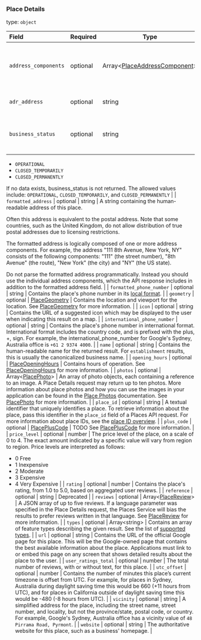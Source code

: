 <!--- This is a generated file, do not edit! -->
<!--- [START maps_http_schema_place] -->
<h3 class="schema-object" id="Place">Place Details</h3>

type: `object`

| Field                        | Required | Type                                                                                 | Description                                                                                                                                                                                                                                                                                                                                                                                                                                                                                                                                                                                                                                                                                                                                  |
| :--------------------------- | -------- | ------------------------------------------------------------------------------------ | -------------------------------------------------------------------------------------------------------------------------------------------------------------------------------------------------------------------------------------------------------------------------------------------------------------------------------------------------------------------------------------------------------------------------------------------------------------------------------------------------------------------------------------------------------------------------------------------------------------------------------------------------------------------------------------------------------------------------------------------- |
| `address_components`         | optional | Array&lt;[PlaceAddressComponent](#PlaceAddressComponent "PlaceAddressComponent")&gt; | An array containing the separate components applicable to this address. See [PlaceAddressComponent](#PlaceAddressComponent "PlaceAddressComponent") for more information.                                                                                                                                                                                                                                                                                                                                                                                                                                                                                                                                                                    |
| `adr_address`                | optional | string                                                                               | A representation of the place's address in the [adr microformat](http://microformats.org/wiki/adr).                                                                                                                                                                                                                                                                                                                                                                                                                                                                                                                                                                                                                                          |
| `business_status`            | optional | string                                                                               | Indicates the operational status of the place, if it is a business. It can contain one of the following values:

-   `OPERATIONAL`
-   `CLOSED_TEMPORARILY`
-   `CLOSED_PERMANENTLY`

If no data exists, business_status is not returned. The allowed values include: `OPERATIONAL`, `CLOSED_TEMPORARILY`, and `CLOSED_PERMANENTLY`                                                                                                                                                                                                                                                                                                                                                                                                          |
| `formatted_address`          | optional | string                                                                               | A string containing the human-readable address of this place.

Often this address is equivalent to the postal address. Note that some countries, such as the United Kingdom, do not allow distribution of true postal addresses due to licensing restrictions.

The formatted address is logically composed of one or more address components. For example, the address "111 8th Avenue, New York, NY" consists of the following components: "111" (the street number), "8th Avenue" (the route), "New York" (the city) and "NY" (the US state).

Do not parse the formatted address programmatically. Instead you should use the individual address components, which the API response includes in addition to the formatted address field. |
| `formatted_phone_number`     | optional | string                                                                               | Contains the place's phone number in its [local format](http://en.wikipedia.org/wiki/Local_conventions_for_writing_telephone_numbers).                                                                                                                                                                                                                                                                                                                                                                                                                                                                                                                                                                                                       |
| `geometry`                   | optional | [PlaceGeometry](#PlaceGeometry "PlaceGeometry")                                      | Contains the location and viewport for the location. See [PlaceGeometry](#PlaceGeometry "PlaceGeometry") for more information.                                                                                                                                                                                                                                                                                                                                                                                                                                                                                                                                                                                                               |
| `icon`                       | optional | string                                                                               | Contains the URL of a suggested icon which may be displayed to the user when indicating this result on a map.                                                                                                                                                                                                                                                                                                                                                                                                                                                                                                                                                                                                                                |
| `international_phone_number` | optional | string                                                                               | Contains the place's phone number in international format. International format includes the country code, and is prefixed with the plus, +, sign. For example, the international_phone_number for Google's Sydney, Australia office is `+61 2 9374 4000`.                                                                                                                                                                                                                                                                                                                                                                                                                                                                                   |
| `name`                       | optional | string                                                                               | Contains the human-readable name for the returned result. For `establishment` results, this is usually the canonicalized business name.                                                                                                                                                                                                                                                                                                                                                                                                                                                                                                                                                                                                      |
| `opening_hours`              | optional | [PlaceOpeningHours](#PlaceOpeningHours "PlaceOpeningHours")                          | Contains hours of operation. See [PlaceOpeningHours](#PlaceOpeningHours "PlaceOpeningHours") for more information.                                                                                                                                                                                                                                                                                                                                                                                                                                                                                                                                                                                                                           |
| `photos`                     | optional | Array&lt;[PlacePhoto](#PlacePhoto "PlacePhoto")&gt;                                  | An array of photo objects, each containing a reference to an image. A Place Details request may return up to ten photos. More information about place photos and how you can use the images in your application can be found in the [Place Photos](https://developers.google.com/maps/documentation/places/web-service/photos) documentation. See [PlacePhoto](#PlacePhoto "PlacePhoto") for more information.                                                                                                                                                                                                                                                                                                                               |
| `place_id`                   | optional | string                                                                               | A textual identifier that uniquely identifies a place. To retrieve information about the place, pass this identifier in the `place_id` field of a Places API request. For more information about place IDs, see the [place ID overview](https://developers.google.com/maps/documentation/places/web-service/place-id).                                                                                                                                                                                                                                                                                                                                                                                                                       |
| `plus_code`                  | optional | [PlacePlusCode](#PlacePlusCode "PlacePlusCode")                                      | TODO See [PlacePlusCode](#PlacePlusCode "PlacePlusCode") for more information.                                                                                                                                                                                                                                                                                                                                                                                                                                                                                                                                                                                                                                                               |
| `price_level`                | optional | number                                                                               | The price level of the place, on a scale of 0 to 4. The exact amount indicated by a specific value will vary from region to region. Price levels are interpreted as follows:

-   0 Free
-   1 Inexpensive
-   2 Moderate
-   3 Expensive
-   4 Very Expensive                                                                                                                                                                                                                                                                                                                                                                                                                                                                               |
| `rating`                     | optional | number                                                                               | Contains the place's rating, from 1.0 to 5.0, based on aggregated user reviews.                                                                                                                                                                                                                                                                                                                                                                                                                                                                                                                                                                                                                                                              |
| `reference`                  | optional | string                                                                               | Deprecated                                                                                                                                                                                                                                                                                                                                                                                                                                                                                                                                                                                                                                                                                                                                   |
| `reviews`                    | optional | Array&lt;[PlaceReview](#PlaceReview "PlaceReview")&gt;                               | A JSON array of up to five reviews. If a language parameter was specified in the Place Details request, the Places Service will bias the results to prefer reviews written in that language. See [PlaceReview](#PlaceReview "PlaceReview") for more information.                                                                                                                                                                                                                                                                                                                                                                                                                                                                             |
| `types`                      | optional | Array&lt;string&gt;                                                                  | Contains an array of feature types describing the given result. See the list of [supported types](https://developers.google.com/maps/documentation/places/web-service/supported_types#table2).                                                                                                                                                                                                                                                                                                                                                                                                                                                                                                                                               |
| `url`                        | optional | string                                                                               | Contains the URL of the official Google page for this place. This will be the Google-owned page that contains the best available information about the place. Applications must link to or embed this page on any screen that shows detailed results about the place to the user.                                                                                                                                                                                                                                                                                                                                                                                                                                                            |
| `user_ratings_total`         | optional | number                                                                               | The total number of reviews, with or without text, for this place.                                                                                                                                                                                                                                                                                                                                                                                                                                                                                                                                                                                                                                                                           |
| `utc_offset`                 | optional | number                                                                               | Contains the number of minutes this place’s current timezone is offset from UTC. For example, for places in Sydney, Australia during daylight saving time this would be 660 (+11 hours from UTC), and for places in California outside of daylight saving time this would be -480 (-8 hours from UTC).                                                                                                                                                                                                                                                                                                                                                                                                                                       |
| `vicinity`                   | optional | string                                                                               | A simplified address for the place, including the street name, street number, and locality, but not the province/state, postal code, or country. For example, Google's Sydney, Australia office has a vicinity value of `48 Pirrama Road, Pyrmont`.                                                                                                                                                                                                                                                                                                                                                                                                                                                                                          |
| `website`                    | optional | string                                                                               | The authoritative website for this place, such as a business' homepage.                                                                                                                                                                                                                                                                                                                                                                                                                                                                                                                                                                                                                                                                      |

<!--- [END maps_http_schema_place] -->